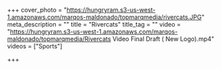 +++
cover_photo = "https://hungryram.s3-us-west-1.amazonaws.com/marqos-maldonado/topmarqmedia/rivercats.JPG"
meta_description = ""
title = "Rivercats"
title_tag = ""
video = "https://hungryram.s3-us-west-1.amazonaws.com/marqos-maldonado/topmarqmedia/Rivercats Video Final Draft ( New Logo).mp4"
videos = ["Sports"]

+++
